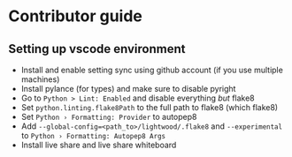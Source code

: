 # Contributor guide

## Setting up vscode environment

* Install and enable setting sync using github account (if you use multiple machines)
* Install pylance (for types) and make sure to disable pyright
* Go to `Python > Lint: Enabled` and disable everything *but* flake8
* Set `python.linting.flake8Path` to the full path to flake8 (which flake8)
* Set `Python › Formatting: Provider` to autopep8
* Add `--global-config=<path_to>/lightwood/.flake8` and `--experimental` to `Python › Formatting: Autopep8 Args`
* Install live share and live share whiteboard